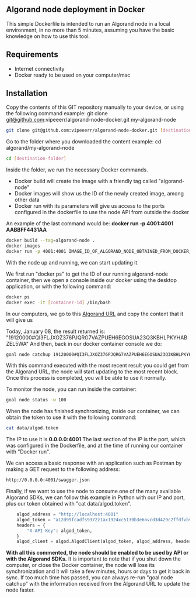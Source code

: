 
## __Algorand node deployment in Docker__

This simple Dockerfile is intended to run an Algorand node in a local environment, in no more than 5 minutes, assuming you have the basic knowledge on how to use this tool.

## Requirements
- Internet connectivity
- Docker ready to be used on your computer/mac

## Installation

Copy the contents of this GIT repository manually to your device, or using the following command
example: git clone git@github.com:vipeeerr/algorand-node-docker.git my-algorand-node
```sh
git clone git@github.com:vipeeerr/algorand-node-docker.git [destination-folder]
```
Go to the folder where you downloaded the content
example: cd algorand/my-algorand-node
```sh
cd [destination-folder]
```
Inside the folder, we run the necessary Docker commands.

- Docker build will create the image with a friendly tag called "algorand-node"
- Docker images will show us the ID of the newly created image, among other data
- Docker run with its parameters will give us access to the ports configured in the dockerfile to use the node API from outside the docker

An example of the last command would be:
__docker run -p 4001:4001 AABBFF4431AA__
```sh
docker build --tag=algorand-node .
docker images
docker run -p 4001:4001 IMAGE_ID_OF_ALGORAND_NODE_OBTAINED_FROM_DOCKER_IMAGES
```

With the node up and running, we can start updating it. 

We first run "docker ps" to get the ID of our running algorand-node container, then we open a console inside our docker using the desktop application, or with the following command:
```sh
docker ps
docker exec -it [container-id] /bin/bash
```
In our computers, we go to this [Algorand URL](https://algorand-catchpoints.s3.us-east-2.amazonaws.com/channel/mainnet/latest.catchpoint) and copy the content that it will give us

Today, January 08, the result returned is: "19120000#QI3FLJXOZ376PJQRG7VAZPUEH6EGOSUA23Q3KBHLPKYHABZEL5WA"
And then, back in our docker container console we do:
```sh
goal node catchup 19120000#QI3FLJXOZ376PJQRG7VAZPUEH6EGOSUA23Q3KBHLPKYHABZEL5WA
```
With this command executed with the most recent result you could get from the Algorand URL, the node will start updating to the most recent block. Once this process is completed, you will be able to use it normally.

To monitor the node, you can run inside the container:
```sh
goal node status -w 100
```
When the node has finished synchronizing, inside our container, we can obtain the token to use it with the following command:
```sh
cat data/algod.token
```
The IP to use it is __0.0.0.0:4001__
The last section of the IP is the port, which was configured in the Dockerfile, and at the time of running our container with "Docker run".

We can access a basic response with an application such as Postman by making a GET request to the following address:
```sh
http://0.0.0.0:4001/swagger.json
```
Finally, if we want to use the node to consume one of the many available Algorand SDKs, we can follow this example in Python with our IP and port, plus our token obtained with "cat data/algod.token".
```PYTHON
    algod_address = "http://localhost:4001"
    algod_token = "a12d99fcadfs9372z1ax1924xc5130b3e6nvcd3d429c2ffdfvbvc01h6f" #node token
    headers = {
        "X-API-Key": algod_token,
    }
    algod_client = algod.AlgodClient(algod_token, algod_address, headers)
```
__With all this commented, the node should be enabled to be used by API or with the Algorand SDKs.__
It is important to note that if you shut down the computer, or close the Docker container, the node will lose its synchronization and it will take a few minutes, hours or days to get it back in sync. If too much time has passed, you can always re-run "goal node catchup" with the information received from the Algorand URL to update the node faster.


